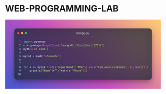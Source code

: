 # WEB-PROGRAMMING-LAB

<img src="https://github.com/Athmajanaji/WEB-PROGRAMMING-LAB/blob/main/DBMS-CET/moongo_db/mongo.py.png" >
